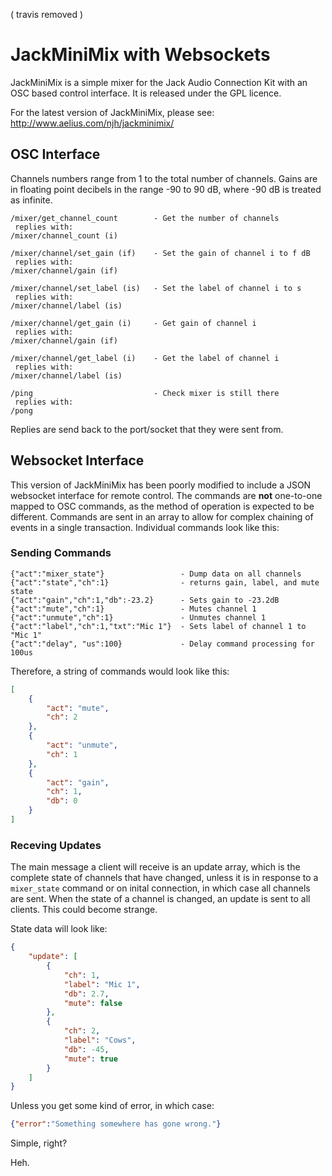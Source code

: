 ( travis removed )


JackMiniMix with Websockets
===========================

JackMiniMix is a simple mixer for the  Jack Audio Connection Kit with an OSC 
based control interface. It is released under the  GPL licence.

For the latest version of JackMiniMix, please see:
http://www.aelius.com/njh/jackminimix/


OSC Interface
-------------

Channels numbers range from 1 to the total number of channels. Gains are in floating point decibels in the range -90 to 90 dB, where -90 dB is treated as infinite.

    /mixer/get_channel_count        - Get the number of channels
     replies with:
    /mixer/channel_count (i)

    /mixer/channel/set_gain (if)    - Set the gain of channel i to f dB
     replies with:
    /mixer/channel/gain (if)

    /mixer/channel/set_label (is)   - Set the label of channel i to s
     replies with:
    /mixer/channel/label (is)
 
    /mixer/channel/get_gain (i)     - Get gain of channel i
     replies with:
    /mixer/channel/gain (if)

    /mixer/channel/get_label (i)    - Get the label of channel i
     replies with:
    /mixer/channel/label (is)
  
    /ping                           - Check mixer is still there
     replies with:
    /pong

Replies are send back to the port/socket that they were sent from.

Websocket Interface
-------------------

This version of JackMiniMix has been poorly modified to include a JSON websocket interface for remote control.  The commands are **not** one-to-one mapped to OSC commands, as the method of operation is expected to be different.  Commands are sent in an array to allow for complex chaining of events in a single transaction.  Individual commands look like this:

### Sending Commands

    {"act":"mixer_state"}                 - Dump data on all channels
    {"act":"state","ch":1}                - returns gain, label, and mute state
    {"act":"gain","ch":1,"db":-23.2}      - Sets gain to -23.2dB
    {"act":"mute","ch":1}                 - Mutes channel 1
    {"act":"unmute","ch":1}               - Unmutes channel 1
    {"act":"label","ch":1,"txt":"Mic 1"}  - Sets label of channel 1 to "Mic 1"
    {"act":"delay", "us":100}             - Delay command processing for 100us

Therefore, a string of commands would look like this:

```json
[
    {
        "act": "mute",
        "ch": 2
    },
    {
        "act": "unmute",
        "ch": 1
    },
    {
        "act": "gain",
        "ch": 1,
        "db": 0
    }
]
```

### Receving Updates

The main message a client will receive is an update array, which is the complete state of channels that have changed, unless it is in response to a ``mixer_state``  command or on inital connection, in which case all channels are sent.  When the state of a channel is changed, an update is sent to all clients.  This could become strange.

State data will look like:

```json
{
    "update": [
        {
            "ch": 1,
            "label": "Mic 1",
            "db": 2.7,
            "mute": false
        },
        {
            "ch": 2,
            "label": "Cows",
            "db": -45,
            "mute": true
        }
    ]
}
```


Unless you get some kind of error, in which case:
```json
{"error":"Something somewhere has gone wrong."}
```

Simple, right?

Heh.